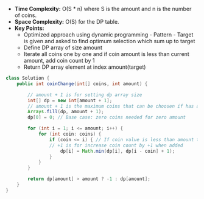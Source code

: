 - **Time Complexity:** O(S * n) where S is the amount and n is the number of coins.
- **Space Complexity:** O(S) for the DP table.
- **Key Points:**
    - Optimized approach using dynamic programming - Pattern - Target is given and asked to find optimum selection  which sum up to target
    - Define DP array of size amount
    - Iterate all coins one by one and if coin amount is less than current amount, add coin count by 1
    - Return DP array element at index amount(target)

```java
class Solution {
    public int coinChange(int[] coins, int amount) {

        // amount + 1 is for setting dp array size
        int[] dp = new int[amount + 1];
        // amount + 1 is the maximum coins that can be choosen if has all 1s to make upto the amount (target)  
        Arrays.fill(dp, amount + 1);
        dp[0] = 0; // Base case: zero coins needed for zero amount

        for (int i = 1; i <= amount; i++) {
            for (int coin: coins) {
                if (coin <= i) { // If coin value is less than amount then only we can substract from amount
                // +1 is for increase coin count by +1 when added
                    dp[i] = Math.min(dp[i], dp[i - coin] + 1);
                }            
            }
        }

        return dp[amount] > amount ? -1 : dp[amount];
    }
}
```